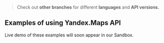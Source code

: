 >Check out **other branches** for different **languages** and **API versions.**

Examples of using Yandex.Maps API
----

Live demo of these examples will soon appear in our Sandbox.

